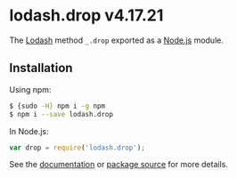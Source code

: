 # lodash.drop v4.17.21

The [Lodash](https://lodash.com/) method `_.drop` exported as a [Node.js](https://nodejs.org/) module.

## Installation

Using npm:
```bash
$ {sudo -H} npm i -g npm
$ npm i --save lodash.drop
```

In Node.js:
```js
var drop = require('lodash.drop');
```

See the [documentation](https://lodash.com/docs#drop) or [package source](https://github.com/lodash/lodash/blob/4.17.21-npm-packages/lodash.drop) for more details.
